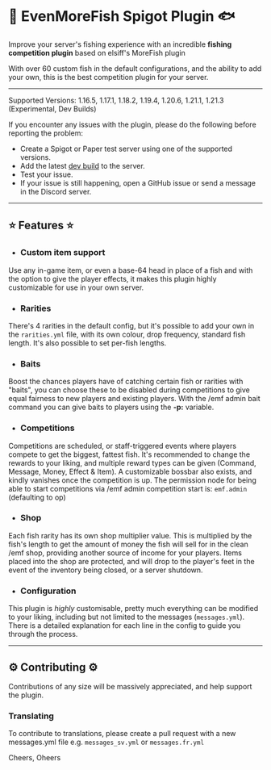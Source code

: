 # 🐠 EvenMoreFish Spigot Plugin 🐟

Improve your server's fishing experience with an incredible **fishing competition plugin** based on elsiff's MoreFish
plugin

With over 60 custom fish in the default configurations, and the ability to add your own, this is the best competition
plugin for your server.

---

Supported Versions: 1.16.5, 1.17.1, 1.18.2, 1.19.4, 1.20.6, 1.21.1, 1.21.3 (Experimental, Dev Builds)

If you encounter any issues with the plugin, please do the following before reporting the problem:
- Create a Spigot or Paper test server using one of the supported versions.
- Add the latest [dev build](https://ci.codemc.io/job/Oheers/job/EvenMoreFish/) to the server.
- Test your issue.
- If your issue is still happening, open a GitHub issue or send a message in the Discord server.

---

## ⭐ Features ⭐

* ### Custom item support

Use any in-game item, or even a base-64 head in place of a fish and with the option to give the player effects, it makes
this plugin highly customizable for use in your own server.

* ### Rarities

There's 4 rarities in the default config, but it's possible to add your own in the `rarities.yml` file, with its own
colour, drop frequency, standard fish length. It's also possible to set per-fish lengths.

* ### Baits

Boost the chances players have of catching certain fish or rarities with "baits", you can choose these to be disabled
during competitions to give equal fairness to new players and existing players. With the /emf admin bait command you can
give baits to players using the **-p:** variable.

* ### Competitions

Competitions are scheduled, or staff-triggered events where players compete to get the biggest, fattest fish. It's
recommended to change the rewards to your liking, and multiple reward types can be given (Command, Message, Money,
Effect & Item). A customizable bossbar also exists, and kindly vanishes once the competition is up. The permission node
for being able to start competitions via /emf admin competition start is: `emf.admin` (defaulting to op)

* ### Shop

Each fish rarity has its own shop multiplier value. This is multiplied by the fish's length to get the amount of money
the fish will sell for in the clean /emf shop, providing another source of income for your players. Items placed into
the shop are protected, and will drop to the player's feet in the event of the inventory being closed, or a server
shutdown.

* ### Configuration

This plugin is *highly* customisable, pretty much everything can be modified to your liking, including but not limited
to the messages (`messages.yml`). There is a detailed explanation for each line in the config to guide you through the
process.

--- 

## ⚙ Contributing ⚙

Contributions of any size will be massively appreciated, and help support the plugin.

### Translating

To contribute to translations, please create a pull request with a new messages.yml file e.g. `messages_sv.yml`
or `messages.fr.yml`

Cheers, Oheers 

